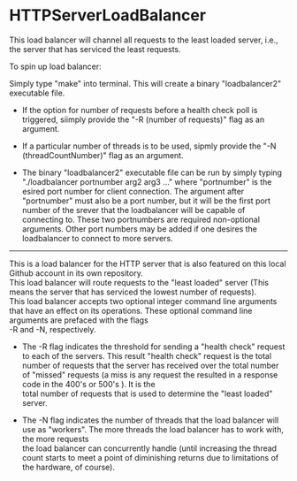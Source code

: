 # HTTPServerLoadBalancer

This load balancer will channel all requests to the least loaded server, i.e., the server that has serviced the least requests.

To spin up load balancer:

Simply type "make" into terminal.  This will create a binary "loadbalancer2" executable file.

- If the option for number of requests before a health check poll is triggered, siimply provide the "-R (number of requests)" flag as an argument.
- If a particular number of threads is to be used, sipmly provide the "-N (threadCountNumber)" flag as an argument.

- The binary "loadbalancer2" executable file can be run by simply typing "./loadbalancer portnumber arg2 arg3 ..." where "portnumber" is the esired port number for client connection.  The argument after "portnumber" must also be a port number, but it will be the first port number of the srever that the loadbalancer will be capable of connecting to.  These two portnumbers are required non-optional arguments.  Other port numbers may be added if one desires the loadbalancer to connect to more servers.
------------------------------------------------------------------------------------------------------------------------------------------------------------------------------

This is a load balancer for the HTTP server that is also featured on this local Github account in its own repository.  
This load balancer will route requests to the "least loaded" server (This means the server that has serviced the lowest number of requests).  
This load balancer accepts two optional integer command line arguments that have an effect on its operations.  These optional command line arguments are prefaced with the flags  
-R and -N, respectively.
  
- The -R flag indicates the threshold for sending a "health check" request to each of the servers.  This result "health check" request is the total number  of requests that the server has received over the total number of "missed" requests (a miss is any request the resulted in a response code in the 400's or 500's ).  It is the  
total number of requests that is used to determine the "least loaded" server.  
  
- The -N flag indicates the number of threads that the load balancer will use as "workers".  The more threads the load balancer has to work with, the more requests  
the load balancer can concurrently handle (until increasing the thread count starts to meet a point of diminishing returns due to limitations of the hardware, of course).
